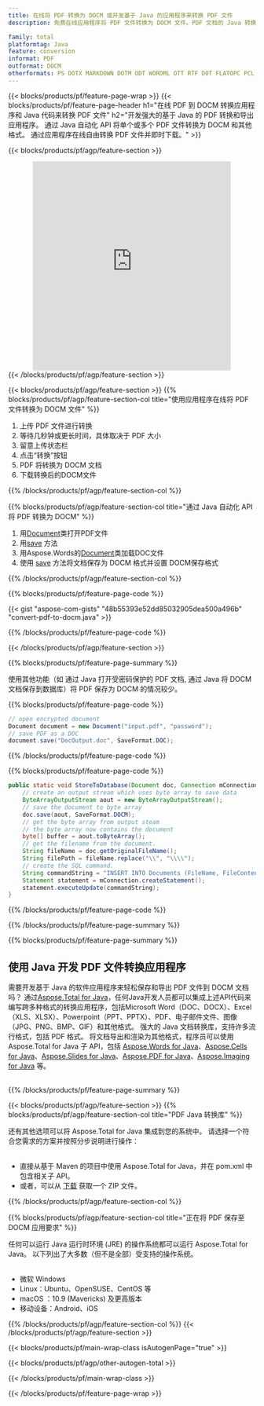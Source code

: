 ```yaml
---
title: 在线将 PDF 转换为 DOCM 或开发基于 Java 的应用程序来转换 PDF 文件
description: 免费在线应用程序将 PDF 文件转换为 DOCM 文件。PDF 文档的 Java 转换库代码。 

family: total
platformtag: Java
feature: conversion
informat: PDF
outformat: DOCM
otherformats: PS DOTX MARKDOWN DOTM ODT WORDML OTT RTF DOT FLATOPC PCL MHTML
---
```

{{< blocks/products/pf/feature-page-wrap >}}
{{< blocks/products/pf/feature-page-header h1="在线 PDF 到 DOCM 转换应用程序和 Java 代码来转换 PDF 文件" h2="开发强大的基于 Java 的 PDF 转换和导出应用程序。 通过 Java 自动化 API 将单个或多个 PDF 文件转换为 DOCM 和其他格式。 通过应用程序在线自由转换 PDF 文件并即时下载。" >}}


{{< blocks/products/pf/agp/feature-section >}}

<div class="container-fluid agp-content bg-white aboutfile box-1 vh100 section nopbtm">
<div class=container>
<div class=row>
<div class="demobox tc col-md-12 padding-0" align="center">

<iframe title="免费在线 PDF 至 DOCM 转换应用程序" style="border: none; height: 426px;" scrolling="no" src="https://widgets.aspose.cloud/total-conversion/?to=docm&from=pdf" id="child-iframe" width="80%"></iframe>

</div></div>
</div></div>
{{< /blocks/products/pf/agp/feature-section >}}


{{< blocks/products/pf/agp/feature-section >}}
{{% blocks/products/pf/agp/feature-section-col title="使用应用程序在线将 PDF 文件转换为 DOCM 文件" %}}

1. 上传 PDF 文件进行转换
1. 等待几秒钟或更长时间，具体取决于 PDF 大小
1. 留意上传状态栏
1. 点击“转换”按钮
1. PDF 将转换为 DOCM 文档
1. 下载转换后的DOCM文件

{{% /blocks/products/pf/agp/feature-section-col %}}

{{% blocks/products/pf/agp/feature-section-col title="通过 Java 自动化 API 将 PDF 转换为 DOCM" %}}


1. 用[Document](https://reference.aspose.com/pdf/java/com.aspose.pdf/Document)类打开PDF文件
2. 用[save](https://reference.aspose.com/pdf/java/com.aspose.pdf/Document#save-java.lang.String-com.aspose.pdf.SaveOptions-将PDF转换为DOC ) 方法
3. 用Aspose.Words的[Document](https://reference.aspose.com/words/java/com.aspose.words/Document)类加载DOC文件
4. 使用 [save](https://reference.aspose.com/words/java/com.aspose.words/Document#save(java.lang.String,int)) 方法将文档保存为 DOCM 格式并设置 DOCM保存格式



{{% /blocks/products/pf/agp/feature-section-col %}}

{{% blocks/products/pf/feature-page-code %}}
{{< gist "aspose-com-gists" "48b55393e52dd85032905dea500a496b" "convert-pdf-to-docm.java" >}}
{{% /blocks/products/pf/feature-page-code %}}

{{< /blocks/products/pf/agp/feature-section >}}

{{% blocks/products/pf/feature-page-summary %}}

使用其他功能（如 通过 Java 打开受密码保护的 PDF 文档, 通过 Java 将 DOCM 文档保存到数据库）将 PDF 保存为 DOCM 的情况较少。

{{% blocks/products/pf/feature-page-code %}}

```cs
// open encrypted document
Document document = new Document("input.pdf", "password");
// save PDF as a DOC 
document.save("DocOutput.doc", SaveFormat.DOC);
```


{{% /blocks/products/pf/feature-page-code %}}
{{% blocks/products/pf/feature-page-code %}}


```java
public static void StoreToDatabase(Document doc, Connection mConnection) throws Exception {
    // create an output stream which uses byte array to save data
    ByteArrayOutputStream aout = new ByteArrayOutputStream();
    // save the document to byte array
    doc.save(aout, SaveFormat.DOCM);
    // get the byte array from output steam
    // the byte array now contains the document
    byte[] buffer = aout.toByteArray();
    // get the filename from the document.
    String fileName = doc.getOriginalFileName();
    String filePath = fileName.replace("\\", "\\\\");
    // create the SQL command.
    String commandString = "INSERT INTO Documents (FileName, FileContent) VALUES('" + filePath + "', '" + buffer + "')";
    Statement statement = mConnection.createStatement();
    statement.executeUpdate(commandString);
}  
```


{{% /blocks/products/pf/feature-page-code %}}


{{% /blocks/products/pf/feature-page-summary %}}

{{% blocks/products/pf/feature-page-summary %}}

<h2>使用 Java 开发 PDF 文件转换应用程序</h2>

需要开发基于 Java 的软件应用程序来轻松保存和导出 PDF 文件到 DOCM 文档吗？ 通过[Aspose.Total for Java](https://products.aspose.com/total/zh/java/)，任何Java开发人员都可以集成上述API代码来编写跨多种格式的转换应用程序，包括Microsoft Word（DOC、DOCX）、Excel（XLS、XLSX）、Powerpoint（PPT、PPTX）、PDF、电子邮件文件、图像（JPG、PNG、BMP、GIF）和其他格式。 强大的 Java 文档转换库，支持许多流行格式，包括 PDF 格式。 将文档导出和渲染为其他格式，程序员可以使用 Aspose.Total for Java 子 API，包括 [Aspose.Words for Java](https://products.aspose.com/words/zh/java/)、[Aspose.Cells for Java](https://products.aspose.com/cells/zh/java/)、[Aspose.Slides for Java](https://products.aspose.com/slides/zh/java/)、[Aspose.PDF for Java](https://products.aspose.com/pdf/zh/java/)、[Aspose.Imaging for Java](https://products.aspose.com/imaging/zh/java/) 等。<br /><br />

{{% /blocks/products/pf/feature-page-summary %}}

{{< blocks/products/pf/agp/feature-section >}}
{{% blocks/products/pf/agp/feature-section-col title="PDF Java 转换库" %}}

还有其他选项可以将 Aspose.Total for Java 集成到您的系统中。 请选择一个符合您需求的方案并按照分步说明进行操作：<br /><br />

- 直接从基于 Maven 的项目中使用 Aspose.Total for Java，并在 pom.xml 中包含相关子 API。
- 或者，可以从 [下载](https://releases.aspose.com/total/java) 获取一个 ZIP 文件。

{{% /blocks/products/pf/agp/feature-section-col %}}

{{% blocks/products/pf/agp/feature-section-col title="正在将 PDF 保存至 DOCM 应用要求" %}}

任何可以运行 Java 运行时环境 (JRE) 的操作系统都可以运行 Aspose.Total for Java。 以下列出了大多数（但不是全部）受支持的操作系统。 <br /><br />
- 微软 Windows
- Linux：Ubuntu、OpenSUSE、CentOS 等
- macOS ：10.9 (Mavericks) 及更高版本
- 移动设备：Android、iOS

{{% /blocks/products/pf/agp/feature-section-col %}}
{{< /blocks/products/pf/agp/feature-section >}}

{{< blocks/products/pf/main-wrap-class isAutogenPage="true" >}}

{{< blocks/products/pf/agp/other-autogen-total >}}

{{< /blocks/products/pf/main-wrap-class >}}

{{< /blocks/products/pf/feature-page-wrap >}}